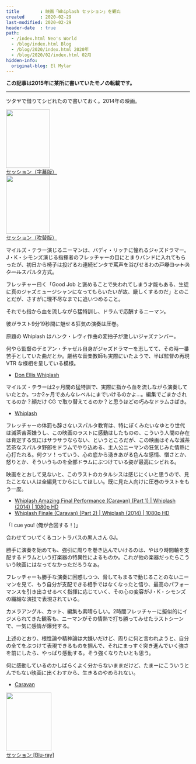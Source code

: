 ```yaml
---
title        : 映画「Whiplash セッション」を観た
created      : 2020-02-29
last-modified: 2020-02-29
header-date  : true
path:
  - /index.html Neo's World
  - /blog/index.html Blog
  - /blog/2020/index.html 2020年
  - /blog/2020/02/index.html 02月
hidden-info:
  original-blog: El Mylar
---
```


**この記事は2015年に某所に書いていたモノの転載です。**

---

ツタヤで借りてシビれたので書いておく。2014年の映画。

<div class="ad-amazon">
  <div class="ad-amazon-image">
    <a href="https://www.amazon.co.jp/dp/B016B9JV58?tag=neos21-22&amp;linkCode=osi&amp;th=1&amp;psc=1">
      <img src="https://m.media-amazon.com/images/I/41j8JZQKO3L._SL160_.jpg" width="120" height="160">
    </a>
  </div>
  <div class="ad-amazon-info">
    <div class="ad-amazon-title">
      <a href="https://www.amazon.co.jp/dp/B016B9JV58?tag=neos21-22&amp;linkCode=osi&amp;th=1&amp;psc=1">セッション（字幕版）</a>
    </div>
  </div>
</div>

<div class="ad-amazon">
  <div class="ad-amazon-image">
    <a href="https://www.amazon.co.jp/dp/B016B9JWT8?tag=neos21-22&amp;linkCode=osi&amp;th=1&amp;psc=1">
      <img src="https://m.media-amazon.com/images/I/41j8JZQKO3L._SL160_.jpg" width="120" height="160">
    </a>
  </div>
  <div class="ad-amazon-info">
    <div class="ad-amazon-title">
      <a href="https://www.amazon.co.jp/dp/B016B9JWT8?tag=neos21-22&amp;linkCode=osi&amp;th=1&amp;psc=1">セッション（吹替版）</a>
    </div>
  </div>
</div>

マイルズ・テラー演じるニーマンは、バディ・リッチに憧れるジャズドラマー。J・K・シモンズ演じる指揮者のフレッチャーの目にとまりバンドに入れてもらったが、初日から椅子は投げるわ連続ビンタで罵声を浴びせるわの~~戸塚ヨットスクール~~スパルタ方式。

フレッチャー曰く「Good Job と褒めることで失われてしまう才能もある、生徒に真のジャズミュージシャンになってもらいたいが故、厳しくするのだ」とのことだが、さすがに理不尽なまでに追いつめること。

それでも指から血を流しながら猛特訓し、ドラムで応酬するニーマン。

彼がラスト9分19秒間に魅せる狂気の演奏は圧巻。

原題の Whiplash はハンク・レヴィ作曲の変拍子が激しいジャズナンバー。

何やら監督のデミアン・チャゼル自身がジャズドラマーを志してて、その時一番苦手としていた曲だとか。厳格な音楽教師も実際にいたようで、半ば監督の再現 VTR な様相を呈している模様。

- [Don Ellis Whiplash](https://youtube.com/watch?v=pCykgzrwIw0)

マイルズ・テラーは2ヶ月間の猛特訓で、実際に指から血を流しながら演奏していたとか。つか2ヶ月であんなレベルにまでいけるのかよ…。編集でごまかされてるのか？顔だけ CG で取り替えてるのか？と思うほどの巧みなドラムさばき。

- [Whiplash](https://youtube.com/watch?v=HJrTYOyXHA0)

フレッチャーの体罰も辞さないスパルタ教育は、特にぼくみたいなゆとり世代は滅茶苦茶嫌うし、この映画のラストに感動はしたものの、こういう人間の存在は肯定する気にはサラサラならない、というところだが、この映画はそんな滅茶苦茶なスパルタ野郎をドラムでやり込める、主人公ニーマンの狂気じみた情熱に心打たれる。何クソ！っていう、心の底から湧きあがる色んな感情、憎さとか、怒りとか、そういうものを全部ドラムにぶつけている姿が最高にシビれる。

映画をとおして見ないと、このラストのカタルシスは感じにくいと思うので、見たことない人は全編見てからにしてほしい。既に見た人向けに圧巻のラストをもう一度。

- [Whiplash Amazing Final Performance (Caravan) (Part 1) | Whiplash (2014) | 1080p HD](https://youtube.com/watch?v=ZZY-Ytrw2co)
- [Whiplash Finale (Caravan) (Part 2) | Whiplash (2014) | 1080p HD](https://youtube.com/watch?v=2TAfvMn8_EQ)

「I cue you! (俺が合図する！)」

合わせてついてくるコントラバスの黒人さん GJ。

勝手に演奏を始めても、強引に周りを巻き込んでいけるのは、やはり時間軸を支配するドラムという打楽器の特異性によるものか。これが他の楽器だったらこういう映画にはなってなかっただろうなぁ。

フレッチャーも勝手な演奏に困惑しつつ、脅してもまるで動じることのないニーマンを見て、もう自分が支配できる相手ではなくなったと悟り、最高のパフォーマンスを引き出させるべく指揮に応じていく、その心の変容がJ・K・シモンズの繊細な演技で表現されている。

カメラアングル、カット、編集も素晴らしい。2時間フレッチャーに擬似的にイジメられてきた観客も、ニーマンがその情熱で打ち勝ってみせたラストシーンで、一気に感情が爆発する。

上述のとおり、根性論や精神論は大嫌いだけど、周りに何と言われようと、自分の全てをぶつけて表現できるものを掴んで、それにまっすぐ突き進んでいく強さを前にしたら、やっぱり感動する。そう強くなりたいとも思う。

何に感動しているのかしばらくよく分からないままだけど、たまーにこういうとんでもない映画に出くわすから、生きるのやめられない。

- [Caravan](https://youtube.com/watch?v=TS-G4UQTfUo)

<div class="ad-amazon">
  <div class="ad-amazon-image">
    <a href="https://www.amazon.co.jp/dp/B072J8K7CH?tag=neos21-22&amp;linkCode=osi&amp;th=1&amp;psc=1">
      <img src="https://m.media-amazon.com/images/I/41Sw4kwTA7L._SL160_.jpg" width="124" height="160">
    </a>
  </div>
  <div class="ad-amazon-info">
    <div class="ad-amazon-title">
      <a href="https://www.amazon.co.jp/dp/B072J8K7CH?tag=neos21-22&amp;linkCode=osi&amp;th=1&amp;psc=1">セッション [Blu-ray]</a>
    </div>
  </div>
</div>
